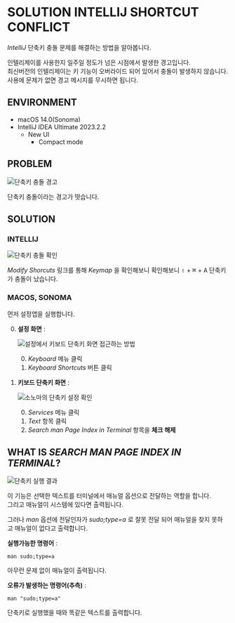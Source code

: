 # SOLUTION INTELLIJ SHORTCUT CONFLICT

*IntelliJ* 단축키 충돌 문제를 해결하는 방법을 알아봅니다.

인텔리제이를 사용한지 일주일 정도가 넘은 시점에서 발생한 경고입니다. \
최신버전의 인텔리제이는 키 기능이 오버라이드 되어 있어서 충돌이 발생하지 않습니다. \
사용에 문제가 없면 경고 메시지를 무시하면 됩니다.

## ENVIRONMENT

- macOS 14.0(Sonoma)
- IntelliJ IDEA Ultimate 2023.2.2
    - New UI
        - Compact mode

## PROBLEM

![단축키 충돌 경고](/resources/2023-10-27-11-00-19.png)

단축키 충돌이라는 경고가 떳습니다.

## SOLUTION

### INTELLIJ

![단축키 충돌 확인](/resources/2023-10-27-11-10-04.png)

*Modify Shorcuts* 링크를 통해 *Keymap* 을 확인해보니 확인해보니 <kbd>⇧</kbd> + <kbd>⌘</kbd> + <kbd>A</kbd> 단축키가 충돌이 났습니다.

### MACOS, SONOMA

먼저 설정앱을 실행합니다.

0. **설정 화면** :

    ![설정에서 키보드 단축키 화면 접근하는 방법](/resources/2023-10-27-11-52-59.png)

    0. *Keyboard* 메뉴 클릭
    0. *Keyboard Shortcuts* 버튼 클릭

0. **키보드 단축키 화면** :

    ![소노마의 단축키 설정 확인](/resources/2023-10-27-11-59-56.png)

    0. *Services* 메뉴 클릭
    0. *Text* 항목 클릭
    0. *Search man Page Index in Terminal* 항목을 **체크 해제**

## WHAT IS *SEARCH MAN PAGE INDEX IN TERMINAL*?

![단축키 실행 결과](/resources/2023-10-27-12-08-57.png)

이 기능은 선택한 텍스트를 터미널에서 매뉴얼 옵션으로 전달하는 역할을 합니다. \
그리고 매뉴얼이 시스템에 있다면 출력됩니다.

그러나 *man* 옵션에 전달인자가 *sudo;type=a* 로 잘못 전달 되어 매뉴얼을 찾지 못하고 매뉴얼이 없다고 출력합니다.

**실행가능한 명령어** :

```text
man sudo;type=a
```

아무런 문제 없이 매뉴얼이 출력됩니다.

**오류가 발생하는 명령어(추측)** :

```text
man "sudo;type=a"
```

단축키로 실행했을 때와 똑같은 텍스트를 출력합니다.
